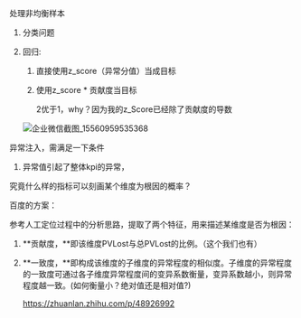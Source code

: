 





处理非均衡样本

1. 分类问题

2. 回归:

   1. 直接使用z_score（异常分值）当成目标

   2. 使用z_score * 贡献度当目标

      2优于1，why？因为我的z_Score已经除了贡献度的导数

   ![企业微信截图_15560959535368](/Users/stellazhao/EasyML_BOOK/_image/多维度分析.png)





异常注入，需满足一下条件

1. 异常值引起了整体kpi的异常，







究竟什么样的指标可以刻画某个维度为根因的概率？



百度的方案：

参考人工定位过程中的分析思路，提取了两个特征，用来描述某维度是否为根因：

1. **贡献度，**即该维度PVLost与总PVLost的比例。（这个我们也有）

2. **一致度，**即构成该维度的子维度的异常程度的相似度。子维度的异常程度的一致度可通过各子维度异常程度间的变异系数衡量，变异系数越小，则异常程度越一致。(如何衡量小？绝对值还是相对值?)

   <https://zhuanlan.zhihu.com/p/48926992>